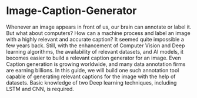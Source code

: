 ﻿# Image-Caption-Generator
Whenever an image appears in front of us, our brain can annotate or label it. But what about computers? How can a machine process and label an image with a highly relevant and accurate caption? It seemed quite impossible a few years back. Still, with the enhancement of Computer Vision and Deep learning algorithms, the availability of relevant datasets, and AI models, it becomes easier to build a relevant caption generator for an image. Even Caption generation is growing worldwide, and many data annotation firms are earning billions. In this guide, we will build one such annotation tool capable of generating relevant captions for the image with the help of datasets. Basic knowledge of two Deep learning techniques, including LSTM and CNN, is required.


